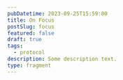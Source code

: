 ```yaml
---
pubDatetime: 2023-09-25T15:59:00
title: On Focus
postSlug: focus
featured: false
draft: true
tags:
  - protocol
description: Some description text.
type: fragment
---
```

